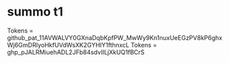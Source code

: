 # summo t1
Tokens = 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
Tokens = 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
